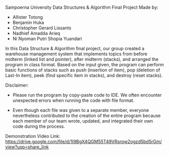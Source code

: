 Sampoerna University Data Structures & Algorithm Final Project
Made by:
- Allister Totong
- Benjamin Huka
- Christopher Gerard Lissants
- Nadhief Amadda Arieq
- Ni Nyoman Putri Shopia Yuandari

In this Data Structure & Algorithm final project, our group created a warehouse management system that implements topics from before midterm (linked list and pointer), after midterm (stacks), and arranged the program in class format. Based on the input given, the program can perform basic functions of stacks such as push (insertion of item), pop (deletion of Last-In item), peek (find specific item in stacks), and destroy (reset stacks). 

Disclaimer:

- Please run the program by copy-paste code to IDE. We often encounter unexpected errors when running the code with file format.

- Even though each file was given to a separate member, everyone nevertheless contributed to the creation of the entire program because each member of our team wrote, updated, and integrated their own code during the process.

Demonstration Video Link:
https://drive.google.com/file/d/1I9BgX4QGM55T49VRsrqw2ogzd5bd5rGm/view?usp=share_link
